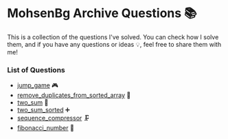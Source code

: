 # MohsenBg Archive Questions 📚
This is a collection of the questions I've solved. You can check how I solve them, and if you have any questions or ideas 💡, feel free to share them with me! 

### List of Questions  
* [jump_game](./jump_game/README.md) 🎮  
* [remove_duplicates_from_sorted_array](./remove_duplicates_from_sorted_array/README.md) 🔄  
* [two_sum](./two_sum/README.md) 🧮  
* [two_sum_sorted](./two_sum_sorted/README.md) ➕  
* [sequence_compressor](./sequence_compressor/README.md) 🗜️  
* [fibonacci_number](./fibonacci_number/README.md) 🧵  
